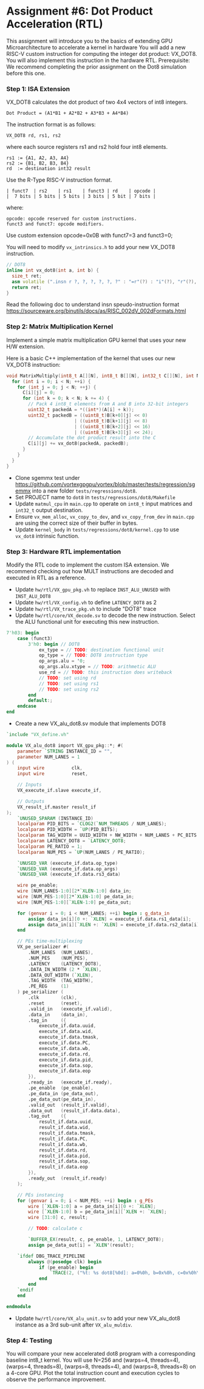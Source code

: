 # Assignment #6: Dot Product Acceleration (RTL)

This assignment will introduce you to the basics of extending GPU Microarchitecture to accelerate a kernel in hardware
You will add a new RISC-V custom instruction for computing the integer dot product: VX\_DOT8.
You will also implement this instruction in the hardware RTL.
Prerequisite: We recommend completing the prior assignment on the Dot8 simulation before this one.

### Step 1: ISA Extension

VX\_DOT8 calculates the dot product of two 4x4 vectors of int8 integers.

```
Dot Product = (A1*B1 + A2*B2 + A3*B3 + A4*B4)
```

The instruction format is as follows:

```
VX_DOT8 rd, rs1, rs2
```
where each source registers rs1 and rs2 hold four int8 elements.

```
rs1 := {A1, A2, A3, A4}
rs2 := {B1, B2, B3, B4}
rd  := destination int32 result
```

Use the R-Type RISC-V instruction format.

```
| funct7  | rs2    | rs1    | funct3 | rd    | opcode |
|  7 bits | 5 bits | 5 bits | 3 bits | 5 bit | 7 bits |
```

where:

```
opcode: opcode reserved for custom instructions.
funct3 and funct7: opcode modifiers.
```
Use custom extension opcode=0x0B with funct7=3 and funct3=0;

You will need to modify `vx_intrinsics.h` to add your new VX_DOT8 instruction.

``` c++
// DOT8
inline int vx_dot8(int a, int b) {
  size_t ret;
  asm volatile (".insn r ?, ?, ?, ?, ?, ?" : "=r"(?) : "i"(?), "r"(?), "r"(?));
  return ret;
}

```

Read the following doc to understand insn speudo-instruction format
https://sourceware.org/binutils/docs/as/RISC_002dV_002dFormats.html

### Step 2: Matrix Multiplication Kernel

Implement a simple matrix multiplication GPU kernel that uses your new H/W extension.

Here is a basic C++ implementation of the kernel that uses our new VX\_DOT8 instruction:

``` c++
void MatrixMultiply(int8_t A[][N], int8_t B[][N], int32_t C[][N], int N) {
  for (int i = 0; i < N; ++i) {
    for (int j = 0; j < N; ++j) {
      C[i][j] = 0;
      for (int k = 0; k < N; k += 4) {
        // Pack 4 int8_t elements from A and B into 32-bit integers
        uint32_t packedA = *((int*)(A[i] + k));
        uint32_t packedB = ((uint8_t)B[k+0][j] << 0)
                         | ((uint8_t)B[k+1][j] << 8)
                         | ((uint8_t)B[k+2][j] << 16)
                         | ((uint8_t)B[k+3][j] << 24);
        // Accumulate the dot product result into the C
        C[i][j] += vx_dot8(packedA, packedB);
      }
    }
  }
}
```

- Clone sgemmx test under https://github.com/vortexgpgpu/vortex/blob/master/tests/regression/sgemmx into a new folder `tests/regressions/dot8`.
- Set PROJECT name to `dot8` in `tests/regressions/dot8/Makefile`
- Update `matmul_cpu` in `main.cpp` to operate on `int8_t` input matrices and `int32_t` output destination.
- Ensure `vx_mem_alloc`, `vx_copy_to_dev`, and `vx_copy_from_dev` in `main.cpp` are using the correct size of their buffer in bytes.
- Update `kernel_body` in `tests/regressions/dot8/kernel.cpp` to use `vx_dot8` intrinsic function.

### Step 3: Hardware RTL implementation

Modify the RTL code to implement the custom ISA extension. We recommend checking out how MULT instructions are decoded and executed in RTL as a reference.

- Update `hw/rtl/VX_gpu_pkg.vh` to replace `INST_ALU_UNUSED` with `INST_ALU_DOT8`
- Update `hw/rtl/VX_config.vh` to define `LATENCY_DOT8` as 2
- Update `hw/rtl/VX_trace_pkg.vh` to include "DOT8" trace
- Update `hw/rtl/core/VX_decode.sv` to decode the new instruction. Select the ALU functional unit for executing this new instruction.

``` verilog
7'h03: begin
    case (funct3)
        3'h0: begin // DOT8
            ex_type = // TODO: destination functional unit
            op_type = // TODO: DOT8 instruction type
            op_args.alu = '0;
            op_args.alu.xtype = // TODO: arithmetic ALU
            use_rd = // TODO: this instruction does writeback 
            // TODO: set using rd
            // TODO: set using rs1
            // TODO: set using rs2
        end
        default:;
    endcase
end
```
- Create a new VX\_alu\_dot8.sv module that implements DOT8

``` verilog
`include "VX_define.vh"

module VX_alu_dot8 import VX_gpu_pkg::*; #(
    parameter `STRING INSTANCE_ID = "",
    parameter NUM_LANES = 1
) (
    input wire          clk,
    input wire          reset,

    // Inputs
    VX_execute_if.slave execute_if,

    // Outputs
    VX_result_if.master result_if
);
    `UNUSED_SPARAM (INSTANCE_ID)
    localparam PID_BITS = `CLOG2(`NUM_THREADS / NUM_LANES);
    localparam PID_WIDTH = `UP(PID_BITS);
    localparam TAG_WIDTH = UUID_WIDTH + NW_WIDTH + NUM_LANES + PC_BITS + 1 + NUM_REGS_BITS + PID_WIDTH + 1 + 1;
    localparam LATENCY_DOT8 = `LATENCY_DOT8;
    localparam PE_RATIO = 1;
    localparam NUM_PES = `UP(NUM_LANES / PE_RATIO);

    `UNUSED_VAR (execute_if.data.op_type)
    `UNUSED_VAR (execute_if.data.op_args)
    `UNUSED_VAR (execute_if.data.rs3_data)

    wire pe_enable;
    wire [NUM_LANES-1:0][2*`XLEN-1:0] data_in;
    wire [NUM_PES-1:0][2*`XLEN-1:0] pe_data_in;
    wire [NUM_PES-1:0][`XLEN-1:0] pe_data_out;

    for (genvar i = 0; i < NUM_LANES; ++i) begin : g_data_in
        assign data_in[i][0 +: `XLEN] = execute_if.data.rs1_data[i];
        assign data_in[i][`XLEN +: `XLEN] = execute_if.data.rs2_data[i];
    end

    // PEs time-multiplexing
    VX_pe_serializer #(
        .NUM_LANES  (NUM_LANES),
        .NUM_PES    (NUM_PES),
        .LATENCY    (LATENCY_DOT8),
        .DATA_IN_WIDTH (2 * `XLEN),
        .DATA_OUT_WIDTH (`XLEN),
        .TAG_WIDTH  (TAG_WIDTH),
        .PE_REG     (1)
    ) pe_serializer (
        .clk        (clk),
        .reset      (reset),
        .valid_in   (execute_if.valid),
        .data_in    (data_in),
        .tag_in     ({
            execute_if.data.uuid,
            execute_if.data.wid,
            execute_if.data.tmask,
            execute_if.data.PC,
            execute_if.data.wb,
            execute_if.data.rd,
            execute_if.data.pid,
            execute_if.data.sop,
            execute_if.data.eop
        }),
        .ready_in   (execute_if.ready),
        .pe_enable  (pe_enable),
        .pe_data_in (pe_data_out),
        .pe_data_out(pe_data_in),
        .valid_out  (result_if.valid),
        .data_out   (result_if.data.data),
        .tag_out    ({
            result_if.data.uuid,
            result_if.data.wid,
            result_if.data.tmask,
            result_if.data.PC,
            result_if.data.wb,
            result_if.data.rd,
            result_if.data.pid,
            result_if.data.sop,
            result_if.data.eop
        }),
        .ready_out  (result_if.ready)
    );

    // PEs instancing
    for (genvar i = 0; i < NUM_PES; ++i) begin : g_PEs
        wire [`XLEN-1:0] a = pe_data_in[i][0 +: `XLEN];
        wire [`XLEN-1:0] b = pe_data_in[i][`XLEN +: `XLEN];
        wire [31:0] c, result;

        // TODO: calculate c

        `BUFFER_EX(result, c, pe_enable, 1, LATENCY_DOT8);
        assign pe_data_out[i] = `XLEN'(result);

    `ifdef DBG_TRACE_PIPELINE
        always @(posedge clk) begin
            if (pe_enable) begin
                `TRACE(2, ("%t: %s dot8[%0d]: a=0%0h, b=0x%0h, c=0x%0h\n", $time, INSTANCE_ID, i, a, b, c))
            end
        end
    `endif
    end

endmodule
```

- Update `hw/rtl/core/VX_alu_unit.sv` to add your new VX_alu_dot8 instance as a 3rd sub-unit after `VX_alu_muldiv`.

### Step 4: Testing

You will compare your new accelerated dot8 program with a corresponding baseline int8_t kernel.
You will use N=256 and (warps=4, threads=4), (warps=4, threads=8), (warps=8, threads=4), and (warps=8, threads=8) on a 4-core GPU.
Plot the total instruction count and execution cycles to observe the performance improvement.
